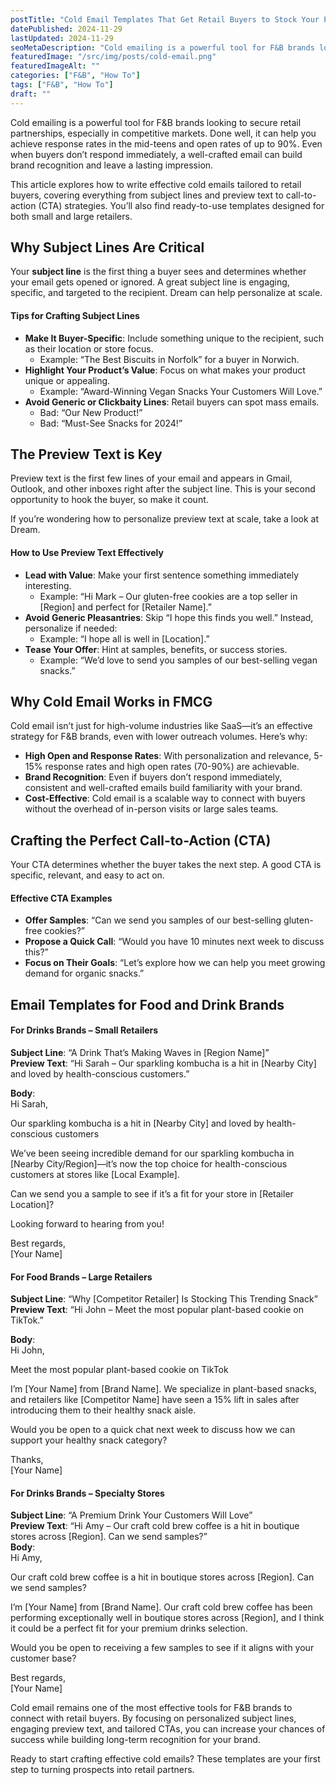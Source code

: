 ```yaml
---
postTitle: "Cold Email Templates That Get Retail Buyers to Stock Your Product"
datePublished: 2024-11-29
lastUpdated: 2024-11-29
seoMetaDescription: "Cold emailing is a powerful tool for F&B brands looking to secure retail partnerships. This article explores how to write effective cold emails tailored to retail buyers, covering everything from subject lines and preview text to call-to-action (CTA) strategies."
featuredImage: "/src/img/posts/cold-email.png"
featuredImageAlt: ""
categories: ["F&B", "How To"]
tags: ["F&B", "How To"]
draft: ""
---
```


Cold emailing is a powerful tool for F\&B brands looking to secure retail partnerships, especially in competitive markets. Done well, it can help you achieve response rates in the mid-teens and open rates of up to 90%. Even when buyers don’t respond immediately, a well-crafted email can build brand recognition and leave a lasting impression.

This article explores how to write effective cold emails tailored to retail buyers, covering everything from subject lines and preview text to call-to-action (CTA) strategies. You’ll also find ready-to-use templates designed for both small and large retailers.

## Why Subject Lines Are Critical

Your **subject line** is the first thing a buyer sees and determines whether your email gets opened or ignored. A great subject line is engaging, specific, and targeted to the recipient. Dream can help personalize at scale.

#### **Tips for Crafting Subject Lines**

* **Make It Buyer-Specific**: Include something unique to the recipient, such as their location or store focus.  
  * Example: “The Best Biscuits in Norfolk” for a buyer in Norwich.  
* **Highlight Your Product’s Value**: Focus on what makes your product unique or appealing.  
  * Example: “Award-Winning Vegan Snacks Your Customers Will Love.”  
* **Avoid Generic or Clickbaity Lines**: Retail buyers can spot mass emails.  
  * Bad: “Our New Product\!”  
  * Bad: “Must-See Snacks for 2024\!”

## The Preview Text is Key

Preview text is the first few lines of your email and appears in Gmail, Outlook, and other inboxes right after the subject line. This is your second opportunity to hook the buyer, so make it count.

If you’re wondering how to personalize preview text at scale, take a look at Dream.

#### **How to Use Preview Text Effectively**

* **Lead with Value**: Make your first sentence something immediately interesting.  
  * Example: “Hi Mark – Our gluten-free cookies are a top seller in \[Region\] and perfect for \[Retailer Name\].”  
* **Avoid Generic Pleasantries**: Skip “I hope this finds you well.” Instead, personalize if needed:  
  * Example: “I hope all is well in \[Location\].”  
* **Tease Your Offer**: Hint at samples, benefits, or success stories.  
  * Example: “We’d love to send you samples of our best-selling vegan snacks.”

## Why Cold Email Works in FMCG

Cold email isn’t just for high-volume industries like SaaS—it’s an effective strategy for F\&B brands, even with lower outreach volumes. Here’s why:

* **High Open and Response Rates**: With personalization and relevance, 5-15% response rates and high open rates (70-90%) are achievable.  
* **Brand Recognition**: Even if buyers don’t respond immediately, consistent and well-crafted emails build familiarity with your brand.  
* **Cost-Effective**: Cold email is a scalable way to connect with buyers without the overhead of in-person visits or large sales teams.

## Crafting the Perfect Call-to-Action (CTA)

Your CTA determines whether the buyer takes the next step. A good CTA is specific, relevant, and easy to act on.

#### **Effective CTA Examples**

* **Offer Samples**: “Can we send you samples of our best-selling gluten-free cookies?”  
* **Propose a Quick Call**: “Would you have 10 minutes next week to discuss this?”  
* **Focus on Their Goals**: “Let’s explore how we can help you meet growing demand for organic snacks.”

## Email Templates for Food and Drink Brands

#### **For Drinks Brands – Small Retailers**

**Subject Line**: “A Drink That’s Making Waves in \[Region Name\]”  
**Preview Text**: “Hi Sarah – Our sparkling kombucha is a hit in \[Nearby City\] and loved by health-conscious customers.”

**Body**:  
Hi Sarah,

Our sparkling kombucha is a hit in \[Nearby City\] and loved by health-conscious customers

We’ve been seeing incredible demand for our sparkling kombucha in \[Nearby City/Region\]—it’s now the top choice for health-conscious customers at stores like \[Local Example\].

Can we send you a sample to see if it’s a fit for your store in \[Retailer Location\]?

Looking forward to hearing from you\!

Best regards,  
\[Your Name\]

#### **For Food Brands – Large Retailers**

**Subject Line**: “Why \[Competitor Retailer\] Is Stocking This Trending Snack”  
**Preview Text**: “Hi John – Meet the most popular plant-based cookie on TikTok.”

**Body**:  
Hi John,

Meet the most popular plant-based cookie on TikTok

I’m \[Your Name\] from \[Brand Name\]. We specialize in plant-based snacks, and retailers like \[Competitor Name\] have seen a 15% lift in sales after introducing them to their healthy snack aisle.

Would you be open to a quick chat next week to discuss how we can support your healthy snack category?

Thanks,  
\[Your Name\]

#### **For Drinks Brands – Specialty Stores**

**Subject Line**: “A Premium Drink Your Customers Will Love”  
**Preview Text**: “Hi Amy – Our craft cold brew coffee is a hit in boutique stores across \[Region\]. Can we send samples?”  
**Body**:  
Hi Amy,

Our craft cold brew coffee is a hit in boutique stores across \[Region\]. Can we send samples?

I’m \[Your Name\] from \[Brand Name\]. Our craft cold brew coffee has been performing exceptionally well in boutique stores across \[Region\], and I think it could be a perfect fit for your premium drinks selection.

Would you be open to receiving a few samples to see if it aligns with your customer base?

Best regards,  
\[Your Name\]

Cold email remains one of the most effective tools for F\&B brands to connect with retail buyers. By focusing on personalized subject lines, engaging preview text, and tailored CTAs, you can increase your chances of success while building long-term recognition for your brand.

Ready to start crafting effective cold emails? These templates are your first step to turning prospects into retail partners.
